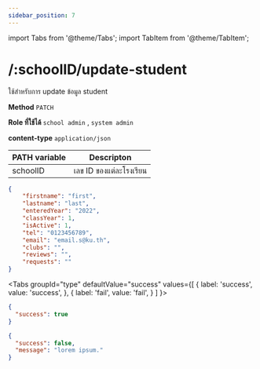 ```yaml
---
sidebar_position: 7
---
```


import Tabs from '@theme/Tabs';
import TabItem from '@theme/TabItem';

# /:schoolID/update-student


ใช้สำหรับการ update ข้อมูล student

**Method** `PATCH`

**Role ที่ใช้ได้** `school admin` , `system admin`

**content-type** `application/json`

|PATH variable |Descripton|
|-----|--------|
|schoolID|เลข ID ของแต่ละโรงเรียน |

```json title="Request"
{
    "firstname": "first",
    "lastname": "last",
    "enteredYear": "2022",
    "classYear": 1,
    "isActive": 1,
    "tel": "0123456789",
    "email": "email.s@ku.th",
    "clubs": "",
    "reviews": "",
    "requests": ""
}
```

<Tabs
  groupId="type"
  defaultValue="success"
  values={[
    { label: 'success', value: 'success', },
    { label: 'fail', value: 'fail', }
  ]
}>

<TabItem value="success">

```json title="Response"
{
  "success": true
}
```
</TabItem>

<TabItem value="fail">

```json title="Response"
{
  "success": false,
  "message": "lorem ipsum."
}
```
</TabItem>

</Tabs>